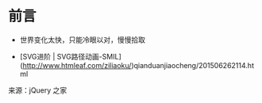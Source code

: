 

# 前言 #

- 世界变化太快，只能冷眼以对，慢慢拾取

- [SVG进阶 | SVG路径动画-SMIL] (http://www.htmleaf.com/ziliaoku/)qianduanjiaocheng/201506262114.html

来源：jQuery 之家

